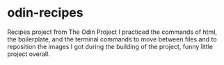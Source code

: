 # odin-recipes
Recipes project from The Odin Project
I practiced the commands of html, the boilerplate, and the terminal commands to move between files and to reposition the images I got during the building of the project, funny little project overall.
